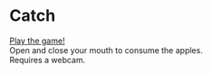 # Catch
[Play the game!](https://upperci.github.io/catch/) <br>
Open and close your mouth to consume the apples. <br>
Requires a webcam.

